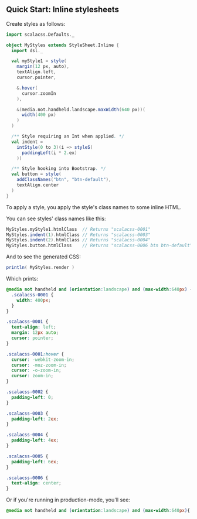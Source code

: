 ## Quick Start: Inline stylesheets

Create styles as follows:

```scala
import scalacss.Defaults._

object MyStyles extends StyleSheet.Inline {
  import dsl._

  val myStyle1 = style(
    margin(12 px, auto),
    textAlign.left,
    cursor.pointer,

    &.hover(
      cursor.zoomIn
    ),

    &(media.not.handheld.landscape.maxWidth(640 px))(
      width(400 px)
    )
  )

  /** Style requiring an Int when applied. */
  val indent =
    intStyle(0 to 3)(i => styleS(
      paddingLeft(i * 2.ex)
    ))

  /** Style hooking into Bootstrap. */
  val button = style(
    addClassNames("btn", "btn-default"),
    textAlign.center
  )
}
```

To apply a style, you apply the style's class names to some inline HTML.

You can see styles' class names like this:

```scala
MyStyles.myStyle1.htmlClass  // Returns "scalacss-0001"
MyStyles.indent(1).htmlClass // Returns "scalacss-0003"
MyStyles.indent(2).htmlClass // Returns "scalacss-0004"
MyStyles.button.htmlClass    // Returns "scalacss-0006 btn btn-default"
```

And to see the generated CSS:
```scala
println( MyStyles.render )
```

Which prints:
```css
@media not handheld and (orientation:landscape) and (max-width:640px) {
  .scalacss-0001 {
    width: 400px;
  }
}

.scalacss-0001 {
  text-align: left;
  margin: 12px auto;
  cursor: pointer;
}

.scalacss-0001:hover {
  cursor: -webkit-zoom-in;
  cursor: -moz-zoom-in;
  cursor: -o-zoom-in;
  cursor: zoom-in;
}

.scalacss-0002 {
  padding-left: 0;
}

.scalacss-0003 {
  padding-left: 2ex;
}

.scalacss-0004 {
  padding-left: 4ex;
}

.scalacss-0005 {
  padding-left: 6ex;
}

.scalacss-0006 {
  text-align: center;
}
```

Or if you're running in production-mode, you'll see:
```css
@media not handheld and (orientation:landscape) and (max-width:640px){._0{width:400px}}._0{text-align:left;margin:12px auto;cursor:pointer}._0:hover{cursor:-webkit-zoom-in;cursor:-moz-zoom-in;cursor:-o-zoom-in;cursor:zoom-in}._1{padding-left:0}._2{padding-left:2ex}._3{padding-left:4ex}._4{padding-left:6ex}._5{text-align:center}
```

